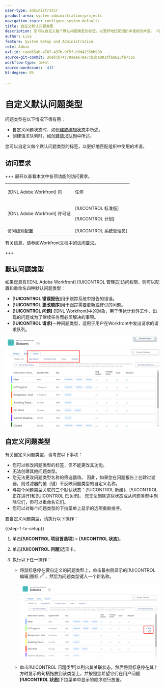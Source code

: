 ```yaml
---
user-type: administrator
product-area: system-administration;projects
navigation-topic: configure-system-defaults
title: 自定义默认问题类型
description: 您可以自定义每个默认问题类型的标签，以更好地匹配组织中使用的术语。 问题类型对于自定义问题状态和创建请求队列非常有用。
author: Lisa
feature: System Setup and Administration
role: Admin
exl-id: caed65ab-a787-437b-9f5f-b3d4135bb980
source-git-commit: 20ebcb74c79aea67ea7cb1ba083dfea623fe7c16
workflow-type: tm+mt
source-wordcount: '415'
ht-degree: 0%

---
```


# 自定义默认问题类型

问题类型在以下情况下很有用：

* 自定义问题状态时，如[创建或编辑状态](../../../administration-and-setup/customize-workfront/creating-custom-status-and-priority-labels/create-or-edit-a-status.md)中所述。
* 创建请求队列时，如[创建请求队列](../../../manage-work/requests/create-and-manage-request-queues/create-request-queue.md)中所述。

您可以自定义每个默认问题类型的标签，以更好地匹配组织中使用的术语。

## 访问要求

+++ 展开以查看本文中各项功能的访问要求。

<table style="table-layout:auto"> 
 <col> 
 <col> 
 <tbody> 
  <tr> 
   <td>[!DNL Adobe Workfront] 包</td> 
   <td><p>任何</p></td> 
  </tr> 
  <tr> 
   <td>[!DNL Adobe Workfront] 许可证</td> 
   <td><p>[!UICONTROL 标准版]</p>
       <p>[!UICONTROL 计划]</p></td>
  </tr> 
  <tr> 
   <td>访问级别配置</td> 
   <td>[!UICONTROL 系统管理员]</td> 
  </tr> 
 </tbody> 
</table>

有关信息，请参阅Workfront文档中的[访问要求](/help/quicksilver/administration-and-setup/add-users/access-levels-and-object-permissions/access-level-requirements-in-documentation.md)。

+++

## 默认问题类型

如果您具有[!DNL Adobe Workfront] [!UICONTROL 管理员]访问权限，则可以配置和重命名四种默认问题类型：

* **[!UICONTROL 错误报告]**&#x200B;用于跟踪系统中报告的错误。
* **[!UICONTROL 更改顺序]**&#x200B;用于跟踪需要更新或修订的问题。
* **[!UICONTROL 问题]** [!DNL Workfront]中的对象，用于传达计划外工作、出现的问题或为了继续任务而必须解决的事项。
* **[!UICONTROL 请求]**&#x200B;一种问题类型，适用于用户在Workfront中发出请求的请求队列。

![默认问题类型](assets/default-issue-types.png)

## 自定义问题类型

有关自定义问题类型，请考虑以下事项：

* 您可以修改问题类型的标签，但不能更改其功能。
* 无法创建其他问题类型。
* 您无法更改问题类型名称的筛选器值。 因此，如果您在问题报告上创建过滤器，则过滤器的值（键）不反映问题类型的自定义名称。
* 与每个问题类型关联的三个默认状态：[!UICONTROL 新建]、[!UICONTROL 正在进行]和[!UICONTROL 已关闭]。 您无法删除这些状态或从问题类型中删除它们，但可以重命名它们。
* 您可以对每个问题类型的下拉菜单上显示的选项重新排序。

要自定义问题类型，请执行以下操作：

{{step-1-to-setup}}

1. 单击&#x200B;**[!UICONTROL 项目首选项]** > **[!UICONTROL 状态]**。

1. 单击&#x200B;**[!UICONTROL 问题]**&#x200B;选项卡。
1. 执行以下任一操作：

   * 将鼠标悬停在要自定义的问题类型上，单击最右侧显示的[!UICONTROL 编辑]图标![编辑图标](assets/edit-icon.png)，然后为问题类型键入一个新名称。

     ![自定义问题类型](assets/customize-issue-type.png)

   * 单击[!UICONTROL 问题类型]以列出其关联状态，然后将鼠标悬停在其上方时显示的句柄拖放到该类型上，并按照您希望它们在用户问题&#x200B;**[!UICONTROL 状态]**&#x200B;下拉菜单中显示的顺序进行放置。
